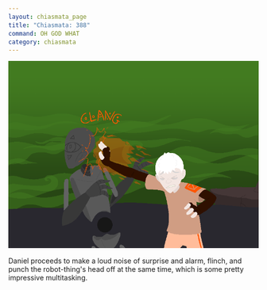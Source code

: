 ```yaml
---
layout: chiasmata_page
title: "Chiasmata: 388"
command: OH GOD WHAT
category: chiasmata
---
```


![388](/chiasmata/images/narrative/386.png)

Daniel proceeds to make a loud noise of surprise and alarm, flinch, and punch the robot-thing's head off at the same time, which is some pretty impressive multitasking.